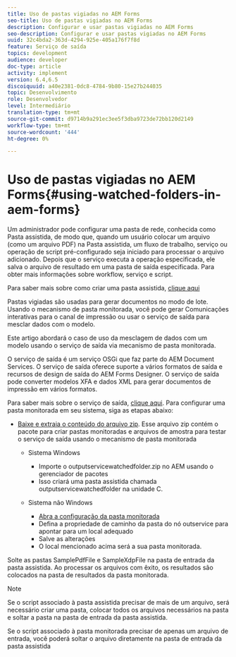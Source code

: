 ```yaml
---
title: Uso de pastas vigiadas no AEM Forms
seo-title: Uso de pastas vigiadas no AEM Forms
description: Configurar e usar pastas vigiadas no AEM Forms
seo-description: Configurar e usar pastas vigiadas no AEM Forms
uuid: 32c4bda2-363d-4294-925e-405a176f7f8d
feature: Serviço de saída
topics: development
audience: developer
doc-type: article
activity: implement
version: 6.4,6.5
discoiquuid: a40e2381-0dc8-4784-9b80-15e27b244035
topic: Desenvolvimento
role: Desenvolvedor
level: Intermediário
translation-type: tm+mt
source-git-commit: d9714b9a291ec3ee5f3dba9723de72bb120d2149
workflow-type: tm+mt
source-wordcount: '444'
ht-degree: 0%

---
```



# Uso de pastas vigiadas no AEM Forms{#using-watched-folders-in-aem-forms}

Um administrador pode configurar uma pasta de rede, conhecida como Pasta assistida, de modo que, quando um usuário colocar um arquivo (como um arquivo PDF) na Pasta assistida, um fluxo de trabalho, serviço ou operação de script pré-configurado seja iniciado para processar o arquivo adicionado. Depois que o serviço executa a operação especificada, ele salva o arquivo de resultado em uma pasta de saída especificada. Para obter mais informações sobre workflow, serviço e script.

Para saber mais sobre como criar uma pasta assistida, [clique aqui](https://helpx.adobe.com/experience-manager/6-4/forms/using/Creating-Configure-watched-folder.html)

Pastas vigiadas são usadas para gerar documentos no modo de lote. Usando o mecanismo de pasta monitorada, você pode gerar Comunicações interativas para o canal de impressão ou usar o serviço de saída para mesclar dados com o modelo.

Este artigo abordará o caso de uso da mesclagem de dados com um modelo usando o serviço de saída via mecanismo de pasta monitorada.

O serviço de saída é um serviço OSGi que faz parte do AEM Document Services. O serviço de saída oferece suporte a vários formatos de saída e recursos de design de saída do AEM Forms Designer. O serviço de saída pode converter modelos XFA e dados XML para gerar documentos de impressão em vários formatos.

Para saber mais sobre o serviço de saída, [clique aqui](https://helpx.adobe.com/aem-forms/6/output-service.html).
Para configurar uma pasta monitorada em seu sistema, siga as etapas abaixo:
* [Baixe e extraia o conteúdo do arquivo zip](assets/outputservicewatchedfolderkt.zip). Esse arquivo zip contém o pacote para criar pastas monitoradas e arquivos de amostra para testar o serviço de saída usando o mecanismo de pasta monitorada
   * Sistema Windows

      * Importe o outputservicewatchedfolder.zip no AEM usando o gerenciador de pacotes
      * Isso criará uma pasta assistida chamada outputservicewatchedfolder na unidade C.
   * Sistema não Windows
      * [Abra a configuração da pasta monitorada](http://localhost:4502/crx/de/index.jsp#/etc/fd/watchfolder/config/outputservice)
      * Defina a propriedade de caminho da pasta do nó outservice para apontar para um local adequado
      * Salve as alterações
      * O local mencionado acima será a sua pasta monitorada.

Solte as pastas SamplePdfFile e SampleXdpFile na pasta de entrada da pasta assistida. Ao processar os arquivos com êxito, os resultados são colocados na pasta de resultados da pasta monitorada.


>[!NOTE]
>
>Se o script associado à pasta assistida precisar de mais de um arquivo, será necessário criar uma pasta, colocar todos os arquivos necessários na pasta e soltar a pasta na pasta de entrada da pasta assistida.
>
>Se o script associado à pasta monitorada precisar de apenas um arquivo de entrada, você poderá soltar o arquivo diretamente na pasta de entrada da pasta assistida

